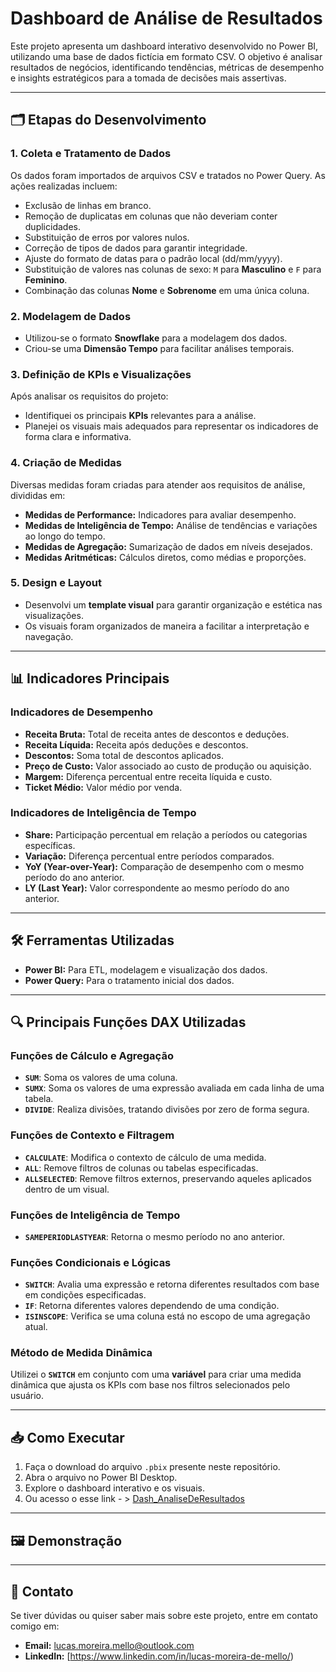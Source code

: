 # Dashboard de Análise de Resultados

Este projeto apresenta um dashboard interativo desenvolvido no Power BI, utilizando uma base de dados fictícia em formato CSV. O objetivo é analisar resultados de negócios, identificando tendências, métricas de desempenho e insights estratégicos para a tomada de decisões mais assertivas.

---

## 🗂️ Etapas do Desenvolvimento

### 1. **Coleta e Tratamento de Dados**
Os dados foram importados de arquivos CSV e tratados no Power Query. As ações realizadas incluem:
- Exclusão de linhas em branco.
- Remoção de duplicatas em colunas que não deveriam conter duplicidades.
- Substituição de erros por valores nulos.
- Correção de tipos de dados para garantir integridade.
- Ajuste do formato de datas para o padrão local (dd/mm/yyyy).
- Substituição de valores nas colunas de sexo: `M` para **Masculino** e `F` para **Feminino**.
- Combinação das colunas **Nome** e **Sobrenome** em uma única coluna.

### 2. **Modelagem de Dados**
- Utilizou-se o formato **Snowflake** para a modelagem dos dados.
- Criou-se uma **Dimensão Tempo** para facilitar análises temporais.

### 3. **Definição de KPIs e Visualizações**
Após analisar os requisitos do projeto:
- Identifiquei os principais **KPIs** relevantes para a análise.
- Planejei os visuais mais adequados para representar os indicadores de forma clara e informativa.

### 4. **Criação de Medidas**
Diversas medidas foram criadas para atender aos requisitos de análise, divididas em:
- **Medidas de Performance:** Indicadores para avaliar desempenho.
- **Medidas de Inteligência de Tempo:** Análise de tendências e variações ao longo do tempo.
- **Medidas de Agregação:** Sumarização de dados em níveis desejados.
- **Medidas Aritméticas:** Cálculos diretos, como médias e proporções.

### 5. **Design e Layout**
- Desenvolvi um **template visual** para garantir organização e estética nas visualizações.
- Os visuais foram organizados de maneira a facilitar a interpretação e navegação.

---

## 📊 Indicadores Principais

### Indicadores de Desempenho
- **Receita Bruta:** Total de receita antes de descontos e deduções.
- **Receita Líquida:** Receita após deduções e descontos.
- **Descontos:** Soma total de descontos aplicados.
- **Preço de Custo:** Valor associado ao custo de produção ou aquisição.
- **Margem:** Diferença percentual entre receita líquida e custo.
- **Ticket Médio:** Valor médio por venda.

### Indicadores de Inteligência de Tempo
- **Share:** Participação percentual em relação a períodos ou categorias específicas.
- **Variação:** Diferença percentual entre períodos comparados.
- **YoY (Year-over-Year):** Comparação de desempenho com o mesmo período do ano anterior.
- **LY (Last Year):** Valor correspondente ao mesmo período do ano anterior.

---

## 🛠️ Ferramentas Utilizadas
- **Power BI:** Para ETL, modelagem e visualização dos dados.
- **Power Query:** Para o tratamento inicial dos dados.

---

## 🔍 Principais Funções DAX Utilizadas

### Funções de Cálculo e Agregação
- **`SUM`**: Soma os valores de uma coluna.
- **`SUMX`**: Soma os valores de uma expressão avaliada em cada linha de uma tabela.
- **`DIVIDE`**: Realiza divisões, tratando divisões por zero de forma segura.

### Funções de Contexto e Filtragem
- **`CALCULATE`**: Modifica o contexto de cálculo de uma medida.
- **`ALL`**: Remove filtros de colunas ou tabelas especificadas.
- **`ALLSELECTED`**: Remove filtros externos, preservando aqueles aplicados dentro de um visual.

### Funções de Inteligência de Tempo
- **`SAMEPERIODLASTYEAR`**: Retorna o mesmo período no ano anterior.

### Funções Condicionais e Lógicas
- **`SWITCH`**: Avalia uma expressão e retorna diferentes resultados com base em condições especificadas.
- **`IF`**: Retorna diferentes valores dependendo de uma condição.
- **`ISINSCOPE`**: Verifica se uma coluna está no escopo de uma agregação atual.

### Método de Medida Dinâmica
Utilizei o **`SWITCH`** em conjunto com uma **variável** para criar uma medida dinâmica que ajusta os KPIs com base nos filtros selecionados pelo usuário.

---

## 📥 Como Executar
1. Faça o download do arquivo `.pbix` presente neste repositório.
2. Abra o arquivo no Power BI Desktop.
3. Explore o dashboard interativo e os visuais.
4. Ou acesso o esse link - > [Dash_AnaliseDeResultados]([url](https://app.powerbi.com/view?r=eyJrIjoiODM4YTZlYzktM2Y1MC00OTZhLWFjYmUtZDcyZWQ4YTBjYzMxIiwidCI6IjFlZTQ1Y2QyLTUzMTMtNDBjOS1hYTJlLTJhZDg2MDkwMmQ3MCJ9))

---

## 🖼️ Demonstração


---

## 📧 Contato
Se tiver dúvidas ou quiser saber mais sobre este projeto, entre em contato comigo em:
- **Email:** lucas.moreira.mello@outlook.com
- **LinkedIn:** [https://www.linkedin.com/in/lucas-moreira-de-mello/)
